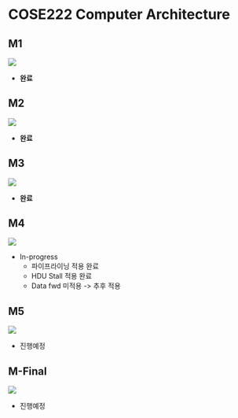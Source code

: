 # COSE222 Computer Architecture
## M1
![](2023-02-10-15-05-02.png)
* **완료**
## M2
![](2023-02-10-15-05-21.png)
* **완료**
## M3
![](2023-02-10-15-05-35.png)
* **완료**
## M4
![](2023-02-10-15-05-44.png)
* In-progress
  * 파이프라이닝 적용 완료
  * HDU Stall 적용 완료
  * Data fwd 미적용 -> 추후 적용
## M5
![](2023-02-10-15-06-00.png)
* 진행예정
## M-Final
![](2023-02-10-15-06-20.png)
* 진행예정